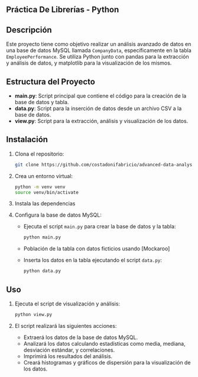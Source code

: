 ## Práctica De Librerías - Python

## Descripción

Este proyecto tiene como objetivo realizar un análisis avanzado de datos en una base de datos MySQL llamada `CompanyData`, específicamente en la tabla `EmployeePerformance`. Se utiliza Python junto con pandas para la extracción y análisis de datos, y matplotlib para la visualización de los mismos.

## Estructura del Proyecto

- **main.py**: Script principal que contiene el código para la creación de la base de datos y tabla.
- **data.py**: Script para la inserción de datos desde un archivo CSV a la base de datos.
- **view.py**: Script para la extracción, análisis y visualización de los datos.

## Instalación

1. Clona el repositorio:

    ```bash
    git clone https://github.com/costadonifabricio/advanced-data-analysis.git
    ```

2. Crea un entorno virtual:

    ```bash
    python -m venv venv
    source venv/bin/activate
    ```

3. Instala las dependencias

4. Configura la base de datos MySQL:

    - Ejecuta el script `main.py` para crear la base de datos y la tabla:

        ```bash
        python main.py
        ```

    - Población de la tabla con datos ficticios usando [Mockaroo]

    - Inserta los datos en la tabla ejecutando el script `data.py`:

        ```bash
        python data.py
        ```

## Uso

1. Ejecuta el script de visualización y análisis:

    ```bash
    python view.py
    ```

2. El script realizará las siguientes acciones:
    - Extraerá los datos de la base de datos MySQL.
    - Analizará los datos calculando estadísticas como media, mediana, desviación estándar, y correlaciones.
    - Imprimirá los resultados del análisis.
    - Creará histogramas y gráficos de dispersión para la visualización de los datos.


